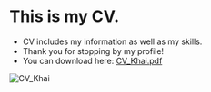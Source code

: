 # This is my CV.
- CV includes my information as well as my skills.
- Thank you for stopping by my profile!
- You can download here: [CV_Khai.pdf](https://github.com/user-attachments/files/18644956/CV_Khai.pdf)


![CV_Khai](https://github.com/user-attachments/assets/aa81b552-1faf-4113-ae54-b309f2e41086)
